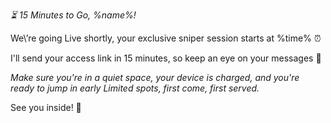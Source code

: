 *⏳ 15 Minutes to Go\, %name%\!*

We\’re going Live shortly\, your exclusive sniper session starts at %time% ⏰

I\'ll send your access link in 15 minutes\, so keep an eye on your messages 👀

*Make sure you\'re in a quiet space\, your device is charged\, and you\'re ready to jump in early Limited spots\, first come\, first served\.*

See you inside\! 🚀